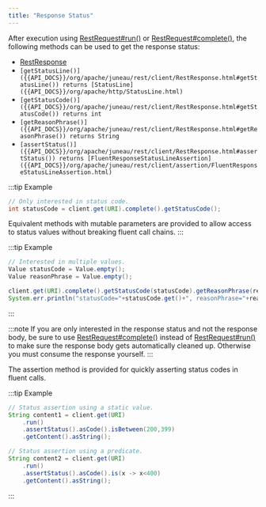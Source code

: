 ```yaml
---
title: "Response Status"
---
```


After execution using [RestRequest#run()]({{API_DOCS}}/org/apache/juneau/rest/client/RestRequest.html#run()) or [RestRequest#complete()]({{API_DOCS}}/org/apache/juneau/rest/client/RestRequest.html#complete()), the following methods can be used to get the response status:

- [RestResponse]({{API_DOCS}}/org/apache/juneau/rest/client/RestResponse.html)
- `[getStatusLine()]({{API_DOCS}}/org/apache/juneau/rest/client/RestResponse.html#getStatusLine()) returns [StatusLine]({{API_DOCS}}/org/apache/http/StatusLine.html)`
- `[getStatusCode()]({{API_DOCS}}/org/apache/juneau/rest/client/RestResponse.html#getStatusCode()) returns int`
- `[getReasonPhrase()]({{API_DOCS}}/org/apache/juneau/rest/client/RestResponse.html#getReasonPhrase()) returns String`
- `[assertStatus()]({{API_DOCS}}/org/apache/juneau/rest/client/RestResponse.html#assertStatus()) returns [FluentResponseStatusLineAssertion]({{API_DOCS}}/org/apache/juneau/rest/client/assertion/FluentResponseStatusLineAssertion.html)`

:::tip Example
```java
// Only interested in status code.
int statusCode = client.get(URI).complete().getStatusCode();
```

Equivalent methods with mutable parameters are provided to allow access to status values without breaking fluent call chains.
:::

:::tip Example
```java
// Interested in multiple values.
Value statusCode = Value.empty();
Value reasonPhrase = Value.empty();

client.get(URI).complete().getStatusCode(statusCode).getReasonPhrase(reasonPhrase);
System.err.println("statusCode="+statusCode.get()+", reasonPhrase="+reasonPhrase.get());
```
:::

:::note
If you are only interested in the response status and not the response body, be sure to use [RestRequest#complete()]({{API_DOCS}}/org/apache/juneau/rest/client/RestRequest.html#complete()) instead
of [RestRequest#run()]({{API_DOCS}}/org/apache/juneau/rest/client/RestRequest.html#run()) to make sure the response body gets automatically cleaned up.  Otherwise you must
consume the response yourself.
:::

The assertion method is provided for quickly asserting status codes in fluent calls.

:::tip Example
```java
// Status assertion using a static value.
String content1 = client.get(URI)
    .run()
    .assertStatus().asCode().isBetween(200,399)
    .getContent().asString();

// Status assertion using a predicate.
String content2 = client.get(URI)
    .run()
    .assertStatus().asCode().is(x -> x<400)
    .getContent().asString();
```
:::